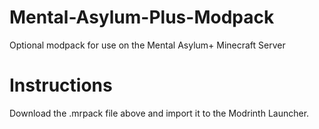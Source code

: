 # Mental-Asylum-Plus-Modpack
Optional modpack for use on the Mental Asylum+ Minecraft Server

# Instructions
Download the .mrpack file above and import it to the Modrinth Launcher.
